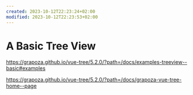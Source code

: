 ```yaml
---
created: 2023-10-12T22:23:24+02:00
modified: 2023-10-12T22:23:53+02:00
---
```


# A Basic Tree View

https://grapoza.github.io/vue-tree/5.2.0/?path=/docs/examples-treeview--basic#examples

https://grapoza.github.io/vue-tree/5.2.0/?path=/docs/grapoza-vue-tree-home--page
